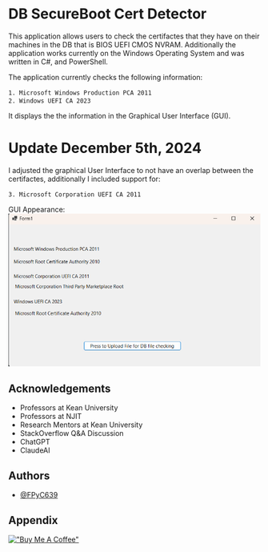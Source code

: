 
# DB SecureBoot Cert Detector

This application allows users to check the certifactes that they have on their machines in the DB that is BIOS UEFI CMOS NVRAM. Additionally the application works currently on the Windows Operating System and was written in C#, and PowerShell.

The application currently checks the following information:

    1. Microsoft Windows Production PCA 2011
    2. Windows UEFI CA 2023

It displays the the information in the Graphical User Interface (GUI).

# Update December 5th, 2024

I adjusted the graphical User Interface to not have an overlap between the certifactes,
additionally I included support for:

    3. Microsoft Corporation UEFI CA 2011 

GUI Appearance:
    ![GUI Appearance](CertsImage.png)


## Acknowledgements

 - Professors at Kean University
 - Professors at NJIT
 - Research Mentors at Kean University
 - StackOverflow Q&A Discussion
 - ChatGPT
 - ClaudeAI


## Authors

- [@FPyC639](https://github.com/FPyC639)


## Appendix

[!["Buy Me A Coffee"](https://www.buymeacoffee.com/assets/img/custom_images/orange_img.png)](https://www.buymeacoffee.com/joseserra8x)
